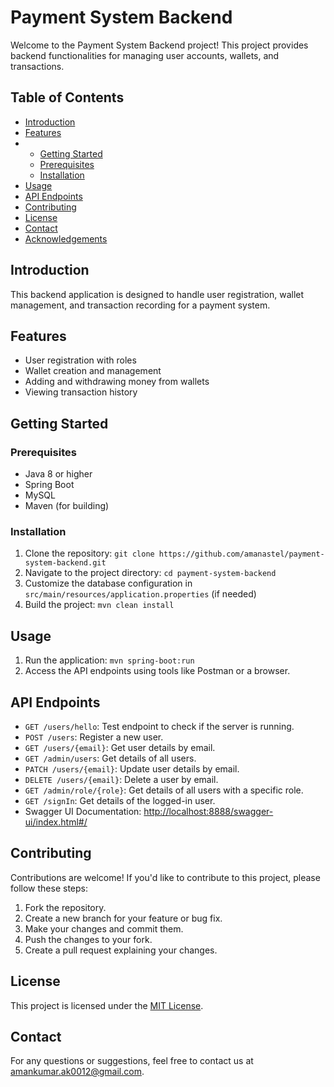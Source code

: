 # Payment System Backend

Welcome to the Payment System Backend project! This project provides backend functionalities for managing user accounts, wallets, and transactions.

## Table of Contents

- [Introduction](#introduction)
- [Features](#features)
- - [Getting Started](#getting-started)
  - [Prerequisites](#prerequisites)
  - [Installation](#installation)
- [Usage](#usage)
- [API Endpoints](#api-endpoints)
- [Contributing](#contributing)
- [License](#license)
- [Contact](#contact)
- [Acknowledgements](#acknowledgements)

## Introduction

This backend application is designed to handle user registration, wallet management, and transaction recording for a payment system.

## Features

- User registration with roles
- Wallet creation and management
- Adding and withdrawing money from wallets
- Viewing transaction history

## Getting Started

### Prerequisites

- Java 8 or higher
- Spring Boot
- MySQL 
- Maven (for building)

### Installation

1. Clone the repository: `git clone https://github.com/amanastel/payment-system-backend.git`
2. Navigate to the project directory: `cd payment-system-backend`
3. Customize the database configuration in `src/main/resources/application.properties` (if needed)
4. Build the project: `mvn clean install`

## Usage

1. Run the application: `mvn spring-boot:run`
2. Access the API endpoints using tools like Postman or a browser.

## API Endpoints

- `GET /users/hello`: Test endpoint to check if the server is running.
- `POST /users`: Register a new user.
- `GET /users/{email}`: Get user details by email.
- `GET /admin/users`: Get details of all users.
- `PATCH /users/{email}`: Update user details by email.
- `DELETE /users/{email}`: Delete a user by email.
- `GET /admin/role/{role}`: Get details of all users with a specific role.
- `GET /signIn`: Get details of the logged-in user.
- Swagger UI Documentation: [http://localhost:8888/swagger-ui/index.html#/](http://localhost:8888/swagger-ui/index.html#/)

## Contributing

Contributions are welcome! If you'd like to contribute to this project, please follow these steps:
1. Fork the repository.
2. Create a new branch for your feature or bug fix.
3. Make your changes and commit them.
4. Push the changes to your fork.
5. Create a pull request explaining your changes.

## License

This project is licensed under the [MIT License](LICENSE).

## Contact

For any questions or suggestions, feel free to contact us at amankumar.ak0012@gmail.com.

